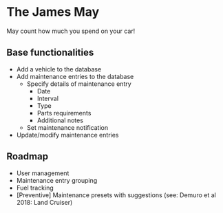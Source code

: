 # The James May

May count how much you spend on your car!

## Base functionalities

- Add a vehicle to the database
- Add maintenance entries to the database
    - Specify details of maintenance entry
        - Date
        - Interval
        - Type
        - Parts requirements
        - Additional notes
    - Set maintenance notification
- Update/modify maintenance entries

## Roadmap

- User management
- Maintenance entry grouping
- Fuel tracking
- [Preventive] Maintenance presets with suggestions (see: Demuro et al 2018: Land Cruiser)
